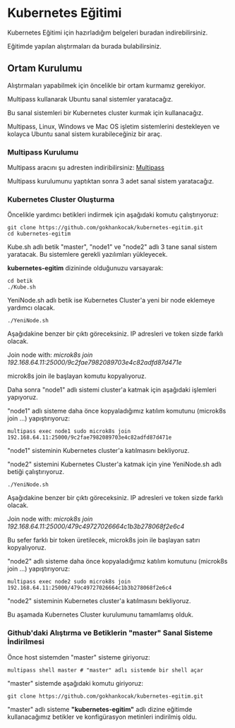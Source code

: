 # Kubernetes Eğitimi

Kubernetes Eğitimi için hazırladığım belgeleri buradan indirebilirsiniz.

Eğitimde yapılan alıştırmaları da burada bulabilirsiniz.

## Ortam Kurulumu

Alıştırmaları yapabilmek için öncelikle bir ortam kurmamız gerekiyor.

Multipass kullanarak Ubuntu sanal sistemler yaratacağız.

Bu sanal sistemleri bir Kubernetes cluster kurmak için kullanacağız.

Multipass, Linux, Windows ve Mac OS işletim sistemlerini destekleyen ve kolayca Ubuntu sanal sistem kurabileceğiniz bir araç.

### Multipass Kurulumu

Multipass aracını şu adresten indiribilirsiniz:
[Multipass](https://multipass.run/)

Multipass kurulumunu yaptıktan sonra 3 adet sanal sistem yaratacağız.

### Kubernetes Cluster Oluşturma

Öncelikle yardımcı betikleri indirmek için aşağıdaki komutu çalıştırıyoruz:

```shell
git clone https://github.com/gokhankocak/kubernetes-egitim.git
cd kubernetes-egitim
```

Kube.sh adlı betik "master", "node1" ve "node2" adlı 3 tane sanal sistem yaratacak.
Bu sistemlere gerekli yazılımları yükleyecek.

**kubernetes-egitim** dizininde olduğunuzu varsayarak:

```shell
cd betik
./Kube.sh
```

YeniNode.sh adlı betik ise Kubernetes Cluster'a yeni bir node eklemeye yardımcı olacak.

```shell
./YeniNode.sh
```

Aşağıdakine benzer bir çıktı göreceksiniz. IP adresleri ve token sizde farklı olacak.

Join node with: *microk8s join 192.168.64.11:25000/9c2fae7982089703e4c82adfd87d471e*

microk8s join ile başlayan komutu kopyalıyoruz.

Daha sonra "node1" adlı sistemi cluster'a katmak için aşağıdaki işlemleri yapıyoruz.

"node1" adlı sisteme daha önce kopyaladığımız katılım komutunu (microk8s join ...) yapıştırıyoruz:

```shell
multipass exec node1 sudo microk8s join 192.168.64.11:25000/9c2fae7982089703e4c82adfd87d471e
```

"node1" sisteminin Kubernetes cluster'a katılmasını bekliyoruz.

"node2" sistemini Kubernetes Cluster'a katmak için yine YeniNode.sh adlı betiği çalıştırıyoruz.
```shell
./YeniNode.sh
```

Aşağıdakine benzer bir çıktı göreceksiniz. IP adresleri ve token sizde farklı olacak.

Join node with: *microk8s join 192.168.64.11:25000/479c49727026664c1b3b278068f2e6c4*

Bu sefer farklı bir token üretilecek, microk8s join ile başlayan satırı kopyalıyoruz.

"node2" adlı sisteme daha önce kopyaladığımız katılım komutunu (microk8s join ...) yapıştırıyoruz:

```shell
multipass exec node2 sudo microk8s join 192.168.64.11:25000/479c49727026664c1b3b278068f2e6c4
```

"node2" sisteminin Kubernetes cluster'a katılmasını bekliyoruz.

Bu aşamada Kubernetes Cluster kurulumunu tamamlamış olduk.

### Github'daki Alıştırma ve Betiklerin "master" Sanal Sisteme İndirilmesi

Önce host sistemden "master" sisteme giriyoruz:

```shell
multipass shell master # "master" adlı sistemde bir shell açar
```

"master" sistemde aşağıdaki komutu giriyoruz:

```shell
git clone https://github.com/gokhankocak/kubernetes-egitim.git
```

"master" adlı sisteme **"kubernetes-egitim"** adlı dizine eğitimde kullanacağımız betikler ve konfigürasyon metinleri indirilmiş oldu.

